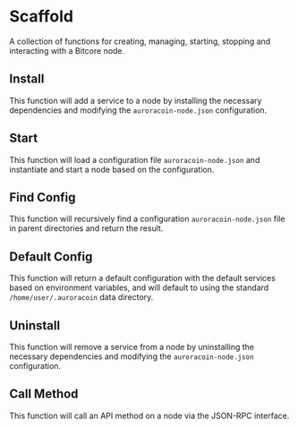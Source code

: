 # Scaffold
A collection of functions for creating, managing, starting, stopping and interacting with a Bitcore node.

## Install
This function will add a service to a node by installing the necessary dependencies and modifying the `auroracoin-node.json` configuration.

## Start
This function will load a configuration file `auroracoin-node.json` and instantiate and start a node based on the configuration.

## Find Config
This function will recursively find a configuration `auroracoin-node.json` file in parent directories and return the result.

## Default Config
This function will return a default configuration with the default services based on environment variables, and will default to using the standard `/home/user/.auroracoin` data directory.

## Uninstall
This function will remove a service from a node by uninstalling the necessary dependencies and modifying the `auroracoin-node.json` configuration.

## Call Method
This function will call an API method on a node via the JSON-RPC interface.
